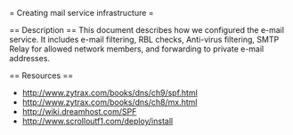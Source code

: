 = Creating mail service infrastructure =

== Description ==
This document describes how we configured the e-mail service. It includes e-mail filtering, RBL checks, Anti-virus filtering, SMTP Relay for allowed network members, and forwarding to private e-mail addresses.


== Resources == 
* http://www.zytrax.com/books/dns/ch9/spf.html
* http://www.zytrax.com/books/dns/ch8/mx.html
* http://wiki.dreamhost.com/SPF
* http://www.scrolloutf1.com/deploy/install